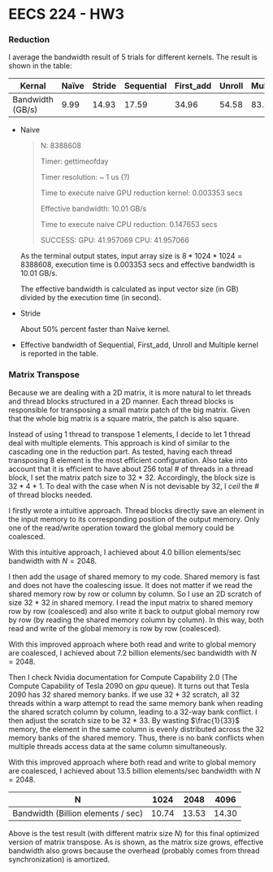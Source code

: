 # EECS 224 - HW3

### Reduction

I average the bandwidth result of 5 trials for different kernels. The result is shown in the table: 

| Kernal           | Naïve | Stride | Sequential | First_add | Unroll | Multiple |
| ---------------- | ----- | ------ | ---------- | --------- | ------ | -------- |
| Bandwidth (GB/s) | 9.99  | 14.93  | 17.59      | 34.96     | 54.58  | 83.43    |

- Naive

  > N: 8388608
  >
  > Timer: gettimeofday
  >
  > Timer resolution: ~ 1 us (?)
  >
  > Time to execute naive GPU reduction kernel: 0.003353 secs
  >
  > Effective bandwidth: 10.01 GB/s
  >
  > Time to execute naive CPU reduction: 0.147653 secs
  >
  > SUCCESS: GPU: 41.957069     CPU: 41.957066

  As the terminal output states, input array size is $8*1024*1024=8388608$, execution time is $0.003353$ secs and effective bandwidth is $10.01$ GB/s. 

  The effective bandwidth is calculated as input vector size (in GB) divided by the execution time (in second). 

- Stride

  About 50% percent faster than Naive kernel. 

- Effective bandwidth of Sequential, First_add, Unroll and Multiple kernel is reported in the table. 

### Matrix Transpose

Because we are dealing with a 2D matrix, it is more natural to let threads and thread blocks structured in a 2D manner. Each thread blocks is responsible for transposing a small matrix patch of the big matrix. Given that the whole big matrix is a square matrix, the patch is also square. 

Instead of using $1$ thread to transpose $1$ elements, I decide to let $1$ thread deal with multiple elements. This approach is kind of similar to the cascading one in the reduction part. As tested, having each thread transposing $8$ element is the most efficient configuration. Also take into account that it is efficient to have about 256 total # of threads in a thread block, I set the matrix patch size to 32 * 32. Accordingly, the block size is 32 * 4 * 1. To deal with the case when $N$ is not devisable by $32$, I $ceil$ the # of thread blocks needed. 

I firstly wrote a intuitive approach. Thread blocks directly save an element in the input memory to its corresponding position of the output memory. Only one of the read/write operation toward the global memory could be coalesced. 

With this intuitive approach, I achieved about $4.0$ billion elements/sec bandwidth with $N = 2048$.

I then add the usage of shared memory to my code. Shared memory is fast and does not have the coalescing issue. It does not matter if we read the shared memory row by row or column by column. So I use an 2D scratch of size 32 * 32 in shared memory. I read the input matrix to shared memory row by row (coalesced) and also write it back to output global memory row by row (by reading the shared memory column by column). In this way, both read and write of the global memory is row by row (coalesced). 

With this improved approach where both read and write to global memory are coalesced, I achieved about $7.2$ billion elements/sec bandwidth with $N = 2048$. 

Then I check Nvidia documentation for Compute Capability 2.0 (The Compute Capability of Tesla 2090 on $gpu$ queue). It turns out that Tesla 2090 has 32 shared memory banks. If we use 32 * 32 scratch, all 32 threads within a warp attempt to read the same memory bank when reading the shared scratch column by column, leading to a 32-way bank conflict. I then adjust the scratch size to be 32 * 33. By wasting $\frac{1}{33}$ memory, the element in the same column is evenly distributed across the 32 memory banks of the shared memory. Thus, there is no bank conflicts when multiple threads access data at the same column simultaneously. 

With this improved approach where both read and write to global memory are coalesced, I achieved about $13.5$ billion elements/sec bandwidth with $N = 2048$. 

| N                                  | 1024  | 2048  | 4096  |
| ---------------------------------- | ----- | ----- | ----- |
| Bandwidth (Billion elements / sec) | 10.74 | 13.53 | 14.30 |

Above is the test result (with different matrix size $N$) for this final optimized version of matrix transpose. As is shown, as the matrix size grows, effective bandwidth also grows because the overhead (probably comes from thread synchronization) is amortized. 

